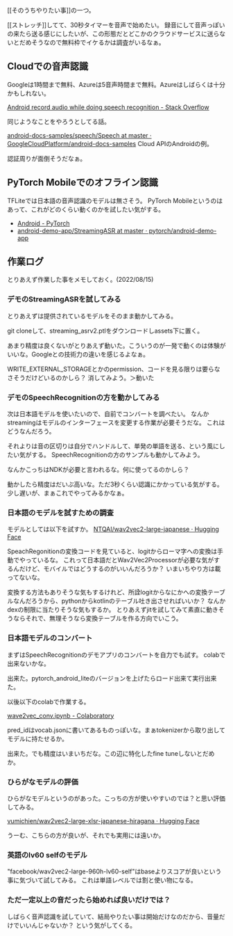 [[そのうちやりたい事]]の一つ。

[[ストレッチ]]してて、30秒タイマーを音声で始めたい。
録音にして音声っぽいの来たら送る感じにしたいが、この形態だとどこかのクラウドサービスに送らないとだめそうなので無料枠でイケるかは調査がいるなぁ。

## Cloudでの音声認識

Googleは1時間まで無料、Azureは5音声時間まで無料。Azureはしばらくは十分かもしれない。

[Android record audio while doing speech recognition - Stack Overflow](https://stackoverflow.com/questions/39765018/android-record-audio-while-doing-speech-recognition)

同じようなことをやろうとしてる話。

[android-docs-samples/speech/Speech at master · GoogleCloudPlatform/android-docs-samples](https://github.com/GoogleCloudPlatform/android-docs-samples/tree/master/speech/Speech) Cloud APIのAndroidの例。

認証周りが面倒そうだなぁ。

## PyTorch Mobileでのオフライン認識

TFLiteでは日本語の音声認識のモデルは無さそう。
PyTorch Mobileというのはあって、これがどのくらい動くのかを試したい気がする。

- [Android - PyTorch](https://pytorch.org/mobile/android/)
- [android-demo-app/StreamingASR at master · pytorch/android-demo-app](https://github.com/pytorch/android-demo-app/tree/master/StreamingASR)

## 作業ログ

とりあえず作業した事をメモしておく。(2022/08/15)

### デモのStreamingASRを試してみる

とりあえずは提供されているモデルをそのまま動かしてみる。

git cloneして、streaming_asrv2.ptlをダウンロードしassets下に置く。

あまり精度は良くないがとりあえず動いた。こういうのが一発で動くのは体験がいいな。Googleとの技術力の違いを感じるよなぁ。

WRITE_EXTERNAL_STORAGEとかのpermission、コードを見る限りは要らなさそうだけどいるのかしら？
消してみよう。＞動いた

### デモのSpeechRecognitionの方を動かしてみる

次は日本語モデルを使いたいので、自前でコンバートを調べたい。
なんかstreamingはモデルのインターフェースを変更する作業が必要そうだな。
これはどうなんだろう。

それよりは音の区切りは自分でハンドルして、単発の単語を送る、という風にしたい気がする。
SpeechRecognitionの方のサンプルも動かしてみよう。

なんかこっちはNDKが必要と言われるな。何に使ってるのかしら？

動かしたら精度はだいぶ高いな。ただ3秒くらい認識にかかっている気がする。少し遅いが、まぁこれでやってみるかなぁ。

### 日本語のモデルを試すための調査

モデルとしては以下を試すか。 [NTQAI/wav2vec2-large-japanese · Hugging Face](https://huggingface.co/NTQAI/wav2vec2-large-japanese)

SpeachRegonitionの変換コードを見ていると、logitからローマ字への変換は手動でやっているな。
これって日本語だとWav2Vec2Processorが必要な気がするんだけど、モバイルではどうするのがいいんだろうか？
いまいちやり方は載ってないな。

変換する方法もありそうな気もするけれど、所詮logitからなにかへの変換テーブルなんだろうから、pythonからkotlinのテーブル吐き出させればいいか？
なんかdexの制限に当たりそうな気もするか。
とりあえずjitを試してみて素直に動きそうならそれで、無理そうなら変換テーブルを作る方向でいこう。

### 日本語モデルのコンバート

まずはSpeechRecognitionのデモアプリのコンバートを自力でも試す。
colabで出来ないかな。

出来た。pytorch_android_liteのバージョンを上げたらロード出来て実行出来た。

以後以下のcolabで作業する。

[wave2vec_conv.ipynb - Colaboratory](https://colab.research.google.com/drive/1W1ICWH4AzrUFEpEgpVN4VbvvkvJkRwZu#scrollTo=E8Fj4HarKjHn)

pred_idはvocab.jsonに書いてあるものっぽいな。まぁtokenizerから取り出してモデルに持たせるか。

出来た。でも精度はいまいちだな。この辺に特化したfine tuneしないとだめか。

### ひらがなモデルの評価

ひらがなモデルというのがあった。こっちの方が使いやすいのでは？と思い評価してみる。

[vumichien/wav2vec2-large-xlsr-japanese-hiragana · Hugging Face](https://huggingface.co/vumichien/wav2vec2-large-xlsr-japanese-hiragana)

うーむ、こちらの方が良いが、それでも実用には遠いか。

### 英語のlv60 selfのモデル

"facebook/wav2vec2-large-960h-lv60-self"はbaseよりスコアが良いという事に気づいて試してみる。
これは単語レベルでは割と使い物になる。

### ただ一定以上の音だったら始めれば良いだけでは？

しばらく音声認識を試していて、結局やりたい事は開始だけなのだから、音量だけでいいんじゃないか？
という気がしてくる。